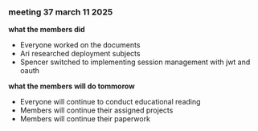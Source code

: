 ### meeting 37 march 11 2025
**what the members did**
- Everyone worked on the documents
- Ari researched deployment subjects
- Spencer switched to implementing session management with jwt and oauth

**what the members will do tommorow**
- Everyone will continue to conduct educational reading
- Members will continue their assigned projects 
- Members will continue their paperwork
